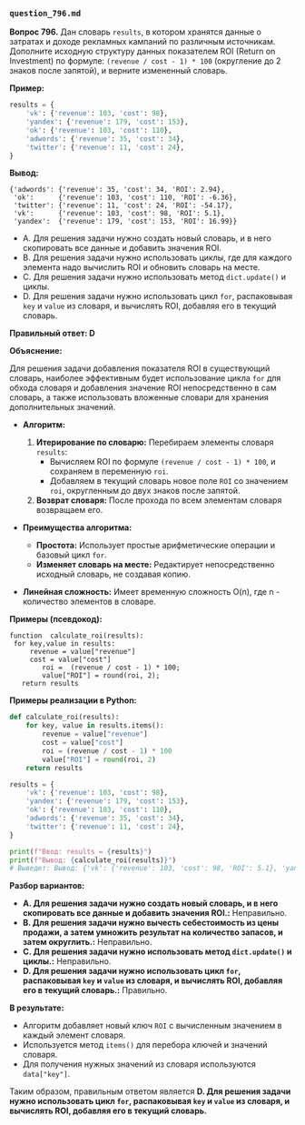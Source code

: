 ### `question_796.md`

**Вопрос 796.** Дан словарь `results`, в котором хранятся данные о затратах и доходе рекламных кампаний по различным источникам. Дополните исходную структуру данных показателем ROI (Return on Investment) по формуле: `(revenue / cost - 1) * 100` (округление до 2 знаков после запятой), и верните  измененный словарь.

**Пример:**

```python
results = {
    'vk': {'revenue': 103, 'cost': 98},
    'yandex': {'revenue': 179, 'cost': 153},
    'ok': {'revenue': 103, 'cost': 110},
    'adwords': {'revenue': 35, 'cost': 34},
    'twitter': {'revenue': 11, 'cost': 24},
}
```
**Вывод:**

```
{'adwords': {'revenue': 35, 'cost': 34, 'ROI': 2.94},
 'ok':      {'revenue': 103, 'cost': 110, 'ROI': -6.36},
 'twitter': {'revenue': 11, 'cost': 24, 'ROI': -54.17},
 'vk':      {'revenue': 103, 'cost': 98, 'ROI': 5.1},
 'yandex':  {'revenue': 179, 'cost': 153, 'ROI': 16.99}}
```

-  A. Для решения задачи нужно создать новый словарь, и в него скопировать все данные и добавить значения ROI.
-  B. Для решения задачи нужно использовать циклы, где для каждого элемента надо вычислить ROI и обновить словарь на месте.
-  C.  Для решения задачи нужно использовать метод `dict.update()` и циклы.
-  D. Для решения задачи нужно использовать цикл  `for`,  распаковывая  `key` и  `value` из словаря, и вычислять  ROI, добавляя его  в текущий словарь.

**Правильный ответ: D**

**Объяснение:**

Для решения задачи добавления показателя ROI в существующий словарь, наиболее эффективным будет использование цикла `for` для обхода словаря и добавления  значение ROI непосредственно в сам словарь, а также  использовать  вложенные словари для хранения дополнительных значений.

*  **Алгоритм:**
    1.   **Итерирование по словарю:**  Перебираем элементы словаря  `results`:
           *    Вычисляем  ROI по формуле `(revenue / cost - 1) * 100`,  и  сохраняем в переменную `roi`.
          *    Добавляем в текущий словарь новое поле  `ROI` со значением `roi`, округленным до двух знаков после запятой.
    2.  **Возврат словаря:** После  прохода по всем элементам словаря  возвращаем его.

*   **Преимущества алгоритма:**
    *   **Простота:**  Использует простые арифметические операции и  базовый цикл `for`.
     *   **Изменяет словарь на месте:**  Редактирует непосредственно исходный словарь, не создавая копию.
   *    **Линейная сложность:** Имеет временную сложность  O(n), где n - количество элементов в словаре.

**Примеры (псевдокод):**
```
function  calculate_roi(results):
 for key,value in results:
     revenue = value["revenue"]
     cost = value["cost"]
        roi =  (revenue / cost - 1) * 100;
        value["ROI"] = round(roi, 2);
   return results
```
**Примеры реализации в Python:**
```python
def calculate_roi(results):
    for key, value in results.items():
        revenue = value["revenue"]
        cost = value["cost"]
        roi = (revenue / cost - 1) * 100
        value["ROI"] = round(roi, 2)
    return results

results = {
    'vk': {'revenue': 103, 'cost': 98},
    'yandex': {'revenue': 179, 'cost': 153},
    'ok': {'revenue': 103, 'cost': 110},
    'adwords': {'revenue': 35, 'cost': 34},
    'twitter': {'revenue': 11, 'cost': 24},
}

print(f"Ввод: results = {results}")
print(f"Вывод: {calculate_roi(results)}")
# Выведет: Вывод: {'vk': {'revenue': 103, 'cost': 98, 'ROI': 5.1}, 'yandex': {'revenue': 179, 'cost': 153, 'ROI': 16.99}, 'ok': {'revenue': 103, 'cost': 110, 'ROI': -6.36}, 'adwords': {'revenue': 35, 'cost': 34, 'ROI': 2.94}, 'twitter': {'revenue': 11, 'cost': 24, 'ROI': -54.17}}
```

**Разбор вариантов:**
*   **A. Для решения задачи нужно создать новый словарь, и в него скопировать все данные и добавить значения ROI.:** Неправильно.
*   **B. Для решения задачи нужно вычесть себестоимость из цены продажи, а затем умножить результат на количество запасов, и затем округлить.:** Неправильно.
*   **C.  Для решения задачи нужно использовать метод `dict.update()` и циклы.:** Неправильно.
*   **D. Для решения задачи нужно использовать цикл `for`,  распаковывая  `key` и `value` из словаря, и вычислять  ROI, добавляя его  в текущий словарь.:** Правильно.

**В результате:**
*  Алгоритм добавляет новый ключ `ROI` с вычисленным значением в каждый элемент словаря.
*  Используется метод `items()`  для перебора ключей и значений словаря.
*   Для получения нужных значений из словаря используются  `data["key"]`.

Таким образом, правильным ответом является **D. Для решения задачи нужно использовать цикл `for`, распаковывая `key` и `value` из словаря, и вычислять ROI, добавляя его в текущий словарь.**
